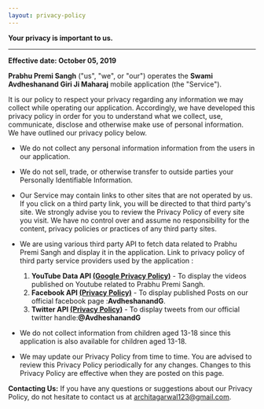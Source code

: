 ```yaml
---
layout: privacy-policy
---
```


**Your privacy is important to us.**

* * *
**Effective date: October 05, 2019**

**Prabhu Premi Sangh** ("us", "we", or "our") operates the **Swami Avdheshanand Giri Ji Maharaj** mobile application (the "Service").

It is our policy to respect your privacy regarding any information we may collect while operating our application. Accordingly, we have developed this privacy policy in order for you to understand what we collect, use, communicate, disclose and otherwise make use of personal information. We have outlined our privacy policy below.

*   We do not collect any personal information information from the users in our application.

*   We do not sell, trade, or otherwise transfer to outside parties your Personally Identifiable Information.

*   Our Service may contain links to other sites that are not operated by us. If you click on a third party link, you will be directed to that third party's site. We strongly advise you to review the Privacy Policy of every site you visit. We have no control over and assume no responsibility for the content, privacy policies or practices of any third party sites.

*   We are using various third party API to fetch data related to Prabhu Premi Sangh and display it in the application. Link to privacy policy of third party service providers used by the application :
     1. **YouTube Data API [(Google Privacy Policy)](http://www.google.com/policies/privacy)** - To display the videos published on Youtube related to Prabhu Premi Sangh.
     2. **Facebook API [(Privacy Policy)](https://www.facebook.com/policy.php)** - To display published Posts on our official facebook page :**AvdheshanandG**.
     3. **Twitter API [(Privacy Policy)](https://twitter.com/privacy)** - To display tweets from our official twitter handle:**@AvdheshanandG**

*   We do not collect information from children aged 13-18 since this application is also available for children aged 13-18.

*   We may update our Privacy Policy from time to time. You are advised to review this Privacy Policy periodically for any changes. Changes to this Privacy Policy are effective when they are posted on this page.

**Contacting Us:** 
If you have any questions or suggestions about our Privacy Policy, do not hesitate to contact us at architagarwal123@gmail.com.
      
